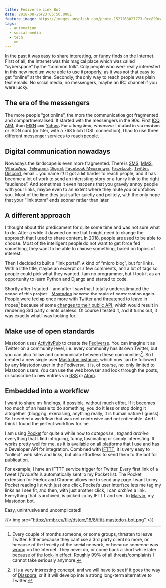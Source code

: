 ```yaml
---
title: Fediverse Link Bot
date: 2018-08-26T23:05:50.000Z
feature_image: https://images.unsplash.com/photo-1527168027773-0cc890c4f42e?ixlib=rb-0.3.5&q=80&fm=jpg&crop=entropy&cs=tinysrgb&w=1080&fit=max&ixid=eyJhcHBfaWQiOjExNzczfQ&s=b8967a215ee951c7f2b2eb367042858f
tags:
  - automation
  - social-media
  - tech
  - en
---
```


In the past it was easy to share interesting, or funny finds on the Internet. First of all, the Internet was this magical place which was called “cyberspace” by the “common folk”. Only people who were really interested in this new medium were able to use it properly, as it was not that easy to get “online” at the time. Secondly, the only way to reach people was plain text emails. No social media, no messengers, maybe an IRC channel if you were lucky.

## The era of the messengers

The more people “got online”, the more the communication got fragmented and compartmentalised. It started with the messengers in the 90s. First [ICQ](https://en.wikipedia.org/wiki/ICQ), [AIM](https://en.wikipedia.org/wiki/AIM_\(software\)), then [MSN](https://en.wikipedia.org/wiki/Windows_Live_Messenger) and [Yahoo](https://en.wikipedia.org/wiki/Yahoo!_Messenger). For a long time, whenever I dialled in via modem or ISDN card (or later, with a 768 kilobit DSL connection), I had to use three different messenger services to reach people.

## Digital communication nowadays

Nowadays the landscape is even more fragmented. There is [SMS](https://en.wikipedia.org/wiki/SMS), [MMS](https://en.wikipedia.org/wiki/Multimedia_Messaging_Service), [WhatsApp](https://en.wikipedia.org/wiki/WhatsApp), [Telegram](https://en.wikipedia.org/wiki/Telegram_\(service\)), [Signal](https://en.wikipedia.org/wiki/Signal_\(software\)), [Facebook Messenger](https://en.wikipedia.org/wiki/Facebook_Messenger), [Facebook](https://en.wikipedia.org/wiki/Facebook), [Twitter](https://en.wikipedia.org/wiki/Twitter), [Discord](https://en.wikipedia.org/wiki/Discord_\(software\)), email… you name it! It got a lot harder to reach people, and it has become a lot of work to send an interesting story or a funny link to the right “audience”. And sometimes it even happens that you gravely annoy people with your links, maybe even to an extent where they mute you or unfollow you. Most of the time they just suffer quietly and politely, with the only hope that your “link storm” ends sooner rather than later.

## A different approach

I thought about this predicament for quite some time and was not sure what to do. After a while it dawned on me that I might need to change the approach that I used to share content. In 2018, people are used to be able to choose. Most of the intelligent people do not want to get force fed something, they want to be able to choose something, based on topics of interest.

Then I decided to built a “link portal”. A kind of “micro blog”, but for links. With a little title, maybe an excerpt or a few comments, and a lot of tags so people could pick what they wanted. I am no programmer, but I took it as an opportunity to learn Python and Django and started to code.

Shortly after I started – and after I saw that I totally underestimated the scope of this project – [Mastodon](https://en.wikipedia.org/wiki/Mastodon_\(software\)) became the topic of conversation again. People were fed up once more with Twitter and threatened to leave in tropes[^1] because of some [changes to their public API](https://9to5mac.com/2018/08/07/twitter-api-change-tweetbot-twitterrific/), which would result in rendering 3rd party clients useless. Of course I tested it, and it turns out, it was exactly what I was looking for.

## Make use of open standards

Mastodon uses [ActivityPub](https://en.wikipedia.org/wiki/ActivityPub) to create the [Fediverse](https://en.wikipedia.org/wiki/Fediverse). You can imagine it as Twitter on a community level, i.e. every community has its own Twitter, but you can also follow and communicate between these communities[^2]. So I created a new single user [Mastodon instance](https://click.ba.it/@links), which now can be followed by any Mastodon user in the Fediverse. It is, of course, not only limited to Mastodon users. You can use the web browser and look through the posts, or subscribe to new entries via [RSS](https://en.wikipedia.org/wiki/RSS) or [Atom](https://en.wikipedia.org/wiki/Atom_\(Web_standard\)).

## Embedded into a workflow

I want to share my findings, if possible, without much effort. If it becomes too much of an hassle to do something, you do it less or stop doing it altogether (blogging, exercising, anything really, it is human nature I guess). So I needed a workflow that was not unintrusive and not noticeable. And I think I found the perfect workflow for me.

I am using [Pocket](https://en.wikipedia.org/wiki/Pocket_\(service\)) for quite a while now to _categorise_ , _tag_ and _archive_ everything that I find intriguing, funny, fascinating or simply interesting. It works pretty well for me, as it is available on all platforms that I use and has a Developer API for integration. Combined with [IFTTT](https://en.wikipedia.org/wiki/IFTTT), it is very easy to “collect” web sites and links, but also effortless to send them to the bot for publication.

For example, I have an IFTTT service trigger for Twitter. Every first link of a tweet I _favourite_ is automatically sent to my Pocket list. The Pocket extension for Firefox and Chrome allows me to send any page I want to my Pocket reading list with just one click. Pocket’s user interface lets me tag my links as I see fit, and then, with just another click, I can _archive_ a link. Everything that is archived, is picked up by IFTTT and sent to [Marvin](https://en.wikipedia.org/wiki/Marvin_the_Paranoid_Android), my Mastodon bot.

Easy, unintrusive and uncomplicated!

{{< img src="https://rmbr.eu/file/dstore/18/8/ifttt-mastodon-bot.png" >}}

[^1]: Every couple of months someone, or some groups, threaten to leave Twitter. Either because they cant use a 3rd party client no more, or because of the toxicity of the social network, or because someone was [wrong](https://xkcd.com/386/) on the Internet. They never do, or come back a short while later because of the [lock-in effect](https://jimsmarketingblog.com/2013/02/26/how-to-use-the-lock-in-effect-to-retain-your-clients-or-customers/). Roughly 99% of all threats/complaints I cannot take seriously anymore.

[^2]: It is a very interesting concept, and we will have to see if it goes the way of [Diaspora](https://en.wikipedia.org/wiki/Diaspora_\(software\)), or if it will develop into a strong long-term alternative to Twitter.
